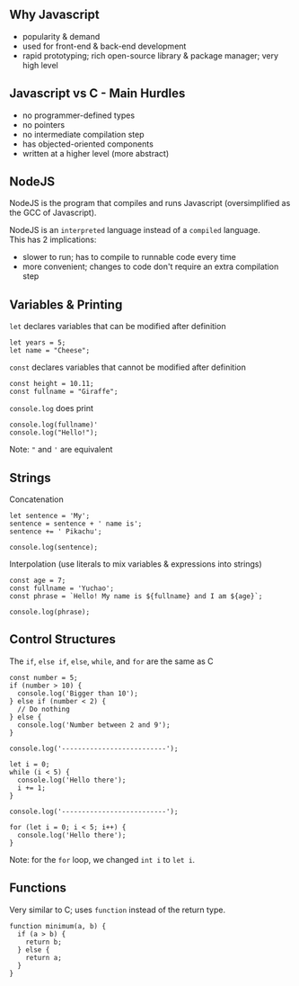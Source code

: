 Why Javascript
-
- popularity & demand
- used for front-end & back-end development
- rapid prototyping; rich open-source library & package manager; very high level

Javascript vs C - Main Hurdles
-
- no programmer-defined types
- no pointers
- no intermediate compilation step
- has objected-oriented components
- written at a higher level (more abstract)

NodeJS
-
NodeJS is the program that compiles and runs Javascript (oversimplified as the GCC of Javascript).  
  
NodeJS is an `interpreted` language instead of a `compiled` language.  
This has 2 implications:
- slower to run; has to compile to runnable code every time
- more convenient; changes to code don't require an extra compilation step

Variables & Printing
-
`let` declares variables that can be modified after definition
```
let years = 5;
let name = "Cheese";
```
`const` declares variables that cannot be modified after definition
```
const height = 10.11;
const fullname = "Giraffe";
```
`console.log` does print
```
console.log(fullname)'
console.log("Hello!");
```
Note: `"` and `'` are equivalent

Strings
-
Concatenation
```
let sentence = 'My';
sentence = sentence + ' name is';
sentence += ' Pikachu';

console.log(sentence);
```
Interpolation (use literals to mix variables & expressions into strings)
```
const age = 7;
const fullname = 'Yuchao';
const phrase = `Hello! My name is ${fullname} and I am ${age}`;

console.log(phrase);
```

Control Structures
-
The `if`, `else if`, `else`, `while`, and `for` are the same as C
```
const number = 5;
if (number > 10) {
  console.log('Bigger than 10');
} else if (number < 2) {
  // Do nothing
} else {
  console.log('Number between 2 and 9');
}

console.log('--------------------------');

let i = 0;
while (i < 5) {
  console.log('Hello there');
  i += 1;
}

console.log('--------------------------');

for (let i = 0; i < 5; i++) {
  console.log('Hello there');
}
```
Note: for the `for` loop, we changed `int i` to `let i`. 

Functions
-
Very similar to C; uses `function` instead of the return type.
```
function minimum(a, b) {
  if (a > b) {
    return b;
  } else {
    return a;
  }
}
```
